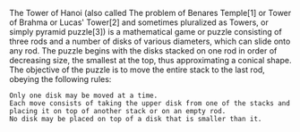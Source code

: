 The Tower of Hanoi (also called The problem of Benares Temple[1] or Tower of Brahma or Lucas' Tower[2] and sometimes pluralized as Towers, 
or simply pyramid puzzle[3]) is a mathematical game or puzzle consisting of three rods and a number of disks of various diameters, 
which can slide onto any rod. The puzzle begins with the disks stacked on one rod in order of decreasing size, the smallest at the top,
thus approximating a conical shape. The objective of the puzzle is to move the entire stack to the last rod, obeying the following rules:

    Only one disk may be moved at a time.
    Each move consists of taking the upper disk from one of the stacks and placing it on top of another stack or on an empty rod.
    No disk may be placed on top of a disk that is smaller than it.
